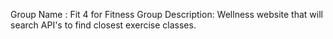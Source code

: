 Group Name : Fit 4 for Fitness 
Group Description: Wellness website that will search API's to find closest exercise classes. 